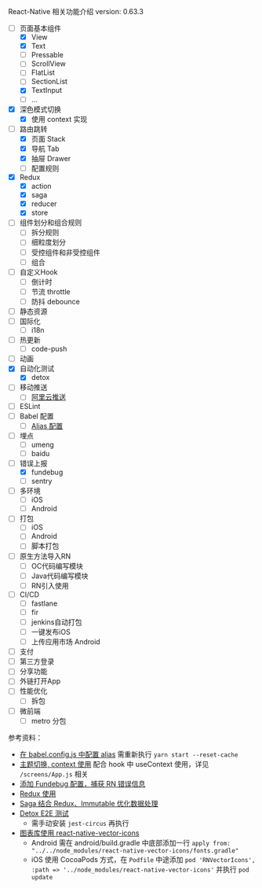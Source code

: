 React-Native 相关功能介绍
version: 0.63.3

- [ ] 页面基本组件
  - [x] View
  - [x] Text
  - [ ] Pressable
  - [ ] ScrollView
  - [ ] FlatList
  - [ ] SectionList
  - [x] TextInput
  - [ ] ...
- [x] 深色模式切换
  - [x] 使用 context 实现
- [ ] 路由跳转
  - [x] 页面 Stack
  - [x] 导航 Tab
  - [x] 抽屉 Drawer
  - [ ] 配置规则
- [x] Redux
  - [x] action
  - [x] saga
  - [x] reducer
  - [x] store
- [ ] 组件划分和组合规则
  - [ ] 拆分规则
  - [ ] 细粒度划分
  - [ ] 受控组件和非受控组件
  - [ ] 组合
- [ ] 自定义Hook
  - [ ] 倒计时
  - [ ] 节流 throttle
  - [ ] 防抖 debounce
- [ ] 静态资源
- [ ] 国际化
  - [ ] i18n
- [ ] 热更新
  - [ ] code-push
- [ ] 动画
- [x] 自动化测试
  - [x] detox
- [ ] 移动推送
  - [ ] [阿里云推送](https://help.aliyun.com/document_detail/53574.html?spm=a2c4g.11174283.6.643.52eb6d16IL7vvE)
- [ ] ESLint
- [ ] Babel 配置
  - [ ] [Alias 配置](https://segmentfault.com/a/1190000023069333)
- [ ] 埋点
  - [ ] umeng
  - [ ] baidu
- [ ] 错误上报
  - [x] fundebug
  - [ ] sentry
- [ ] 多环境
  - [ ] iOS
  - [ ] Android
- [ ] 打包
  - [ ] iOS
  - [ ] Android
  - [ ] 脚本打包
- [ ] 原生方法导入RN
  - [ ] OC代码编写模块
  - [ ] Java代码编写模块
  - [ ] RN引入使用
- [ ] CI/CD
  - [ ] fastlane
  - [ ] fir
  - [ ] jenkins自动打包
  - [ ] 一键发布iOS
  - [ ] 上传应用市场 Android
- [ ] 支付
- [ ] 第三方登录
- [ ] 分享功能
- [ ] 外链打开App
- [ ] 性能优化
  - [ ] 拆包
- [ ] 微前端
  - [ ] metro 分包

参考资料：
- [在 babel.config.js 中配置 alias](https://segmentfault.com/a/1190000023069333) 需重新执行 `yarn start --reset-cache`
- [主题切换, context 使用](https://zh-hans.reactjs.org/docs/context.html) 配合 hook 中 useContext 使用，详见 `/screens/App.js` 相关
- [添加 Fundebug 配置，捕获 RN 错误信息](https://www.fundebug.com/)
- [Redux 使用](https://www.redux.org.cn/)
- [Saga 结合 Redux、Immutable 优化数据处理](https://redux-saga-in-chinese.js.org/)
- [Detox E2E 测试](https://github.com/maxlxq/detox/blob/master/Detox%20%E9%85%8D%E7%BD%AE%E4%BD%BF%E7%94%A8.md)
  - 需手动安装 `jest-circus` 再执行
- [图表库使用 react-native-vector-icons](https://github.com/oblador/react-native-vector-icons)
  - Android 需在 android/build.gradle 中底部添加一行 `apply from: "../../node_modules/react-native-vector-icons/fonts.gradle"`
  - iOS 使用 CocoaPods 方式，在 `Podfile` 中途添加 `pod 'RNVectorIcons', :path => '../node_modules/react-native-vector-icons'` 并执行 `pod update`
